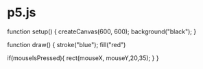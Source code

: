 # p5.js

function setup() {
  createCanvas(600, 600);
  background("black");
}

function draw() {
  stroke("blue");
  fill("red")
  
  if(mouseIsPressed){
    rect(mouseX, mouseY,20,35);
  }
}
